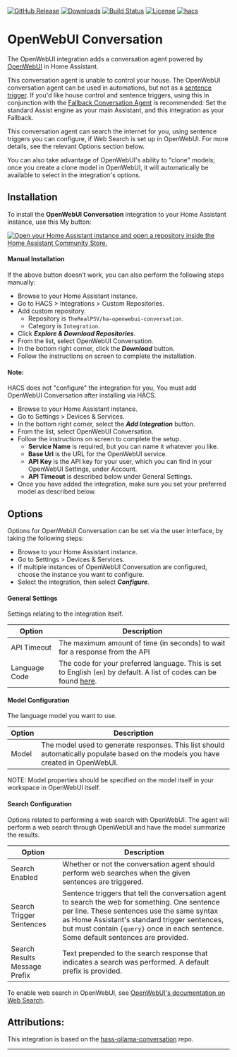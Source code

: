 [![GitHub Release](https://img.shields.io/github/release/TheRealPSV/ha-openwebui-conversation.svg?style=flat-square)](https://github.com/TheRealPSV/ha-openwebui-conversation/releases)
[![Downloads](https://img.shields.io/github/downloads/TheRealPSV/ha-openwebui-conversation/total?style=flat-square)](https://github.com/TheRealPSV/ha-openwebui-conversation/releases)
[![Build Status](https://img.shields.io/github/actions/workflow/status/TheRealPSV/ha-openwebui-conversation/validate.yml?style=flat-square)](https://github.com/TheRealPSV/ha-openwebui-conversation/actions/workflows/validate.yml)
[![License](https://img.shields.io/github/license/TheRealPSV/ha-openwebui-conversation.svg?style=flat-square)](LICENSE)
[![hacs](https://img.shields.io/badge/HACS-default-blue.svg?style=flat-square)](https://hacs.xyz)

# OpenWebUI Conversation

The OpenWebUI integration adds a conversation agent powered by [OpenWebUI][openwebui] in Home Assistant.

This conversation agent is unable to control your house. The OpenWebUI conversation agent can be used in automations, but not as a [sentence trigger][sentence-trigger]. If you'd like house control and sentence triggers, using this in conjunction with the [Fallback Conversation Agent][fallback-conversation-agent] is recommended: Set the standard Assist engine as your main Assistant, and this integration as your Fallback.

This conversation agent can search the internet for you, using sentence triggers you can configure, if Web Search is set up in OpenWebUI. For more details, see the relevant Options section below.

You can also take advantage of OpenWebUI's ability to "clone" models; once you create a clone model in OpenWebUI, it will automatically be available to select in the integration's options.

## Installation

To install the **OpenWebUI Conversation** integration to your Home Assistant instance, use this My button:

[![Open your Home Assistant instance and open a repository inside the Home Assistant Community Store.](https://my.home-assistant.io/badges/hacs_repository.svg)](https://my.home-assistant.io/redirect/hacs_repository/?owner=therealpsv&repository=ha-openwebui-conversation&category=integration)

#### Manual Installation
If the above button doesn’t work, you can also perform the following steps manually:

* Browse to your Home Assistant instance.
* Go to HACS > Integrations > Custom Repositories.
* Add custom repository.
  * Repository is `TheRealPSV/ha-openwebui-conversation`.
  * Category is `Integration`.
* Click ***Explore & Download Repositories***.
* From the list, select OpenWebUI Conversation.
* In the bottom right corner, click the ***Download*** button.
* Follow the instructions on screen to complete the installation.

#### Note:
HACS does not "configure" the integration for you, You must add OpenWebUI Conversation after installing via HACS.

* Browse to your Home Assistant instance.
* Go to Settings > Devices & Services.
* In the bottom right corner, select the ***Add Integration*** button.
* From the list, select OpenWebUI Conversation.
* Follow the instructions on screen to complete the setup.
  * **Service Name** is required, but you can name it whatever you like.
  * **Base Url** is the URL for the OpenWebUI service.
  * **API Key** is the API key for your user, which you can find in your OpenWebUI Settings, under Account.
  * **API Timeout** is described below under General Settings.
* Once you have added the integration, make sure you set your preferred model as described below.

## Options
Options for OpenWebUI Conversation can be set via the user interface, by taking the following steps:

* Browse to your Home Assistant instance.
* Go to Settings > Devices & Services.
* If multiple instances of OpenWebUI Conversation are configured, choose the instance you want to configure.
* Select the integration, then select ***Configure***.

#### General Settings
Settings relating to the integration itself.

| Option        | Description                                                                                                                      |
| ------------- | -------------------------------------------------------------------------------------------------------------------------------- |
| API Timeout   | The maximum amount of time (in seconds) to wait for a response from the API                                                      |
| Language Code | The code for your preferred language. This is set to English (`en`) by default. A list of codes can be found [here][lang-codes]. |

#### Model Configuration
The language model you want to use.

| Option | Description                                                                                                                      |
| ------ | -------------------------------------------------------------------------------------------------------------------------------- |
| Model  | The model used to generate responses. This list should automatically populate based on the models you have created in OpenWebUI. |

NOTE: Model properties should be specified on the model itself in your workspace in OpenWebUI itself.

#### Search Configuration
Options related to performing a web search with OpenWebUI. The agent will perform a web search through OpenWebUI and have the model summarize the results.

| Option                        | Description                                                                                                                                                                                                                                                                           |
| ----------------------------- | ------------------------------------------------------------------------------------------------------------------------------------------------------------------------------------------------------------------------------------------------------------------------------------- |
| Search Enabled                | Whether or not the conversation agent should perform web searches when the given sentences are triggered.                                                                                                                                                                             |
| Search Trigger Sentences      | Sentence triggers that tell the conversation agent to search the web for something. One sentence per line. These sentences use the same syntax as Home Assistant's standard trigger sentences, but must contain `{query}` once in each sentence. Some default sentences are provided. |
| Search Results Message Prefix | Text prepended to the search response that indicates a search was performed. A default prefix is provided.                                                                                                                                                                            |

To enable web search in OpenWebUI, see [OpenWebUI's documentation on Web Search][openwebui-search].

## Attributions:
This integration is based on the [hass-ollama-conversation][hass-ollama-conversation] repo.

***

[openwebui]: https://openwebui.com/
[sentence-trigger]: https://www.home-assistant.io/docs/automation/trigger/#sentence-trigger
[hass-ollama-conversation]: https://github.com/ej52/hass-ollama-conversation/
[fallback-conversation-agent]: https://github.com/m50/ha-fallback-conversation
[lang-codes]: https://developers.home-assistant.io/docs/voice/intent-recognition/supported-languages/
[openwebui-search]: https://docs.openwebui.com/features/web_search
